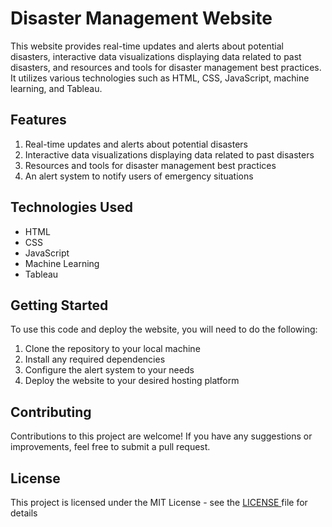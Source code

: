 # Disaster Management Website

<p>This website provides real-time updates and alerts about potential disasters, interactive data visualizations displaying data related to past disasters, and resources and tools for disaster management best practices. It utilizes various technologies such as HTML, CSS, JavaScript, machine learning, and Tableau.</p>
    
## Features
<ol>
    <li>Real-time updates and alerts about potential disasters</li>
    <li>Interactive data visualizations displaying data related to past disasters</li>
    <li>Resources and tools for disaster management best practices</li>
    <li>An alert system to notify users of emergency situations</li>
</ol>
 
## Technologies Used

<ul>
    <li>HTML</li>
    <li>CSS</li>
    <li>JavaScript</li>
    <li>Machine Learning</li>
    <li>Tableau</li>
</ul>

## Getting Started

<p>To use this code and deploy the website, you will need to do the following:</p>
<ol> 
    <li>Clone the repository to your local machine</li>
    <li>Install any required dependencies</li>
    <li>Configure the alert system to your needs</li>
    <li>Deploy the website to your desired hosting platform</li>
</ol>
    
## Contributing

<p>Contributions to this project are welcome! If you have any suggestions or improvements, feel free to submit a pull request.</p>

## License

<p>This project is licensed under the MIT License - see the <u> LICENSE </u> file for details

